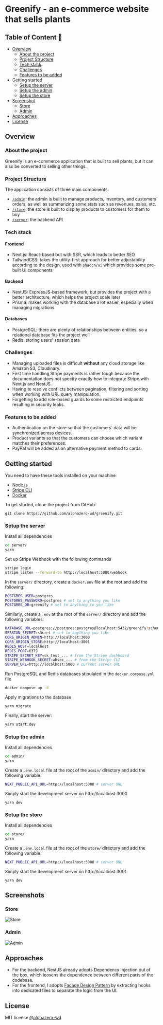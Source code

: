 # Greenify - an e-commerce website that sells plants

## Table of Content 📑

- [Overview](#overview)
  - [About the project](#about-the-project)
  - [Project Structure](#project-structure)
  - [Tech stack](#tech-stack)
  - [Challenges](#challenges)
  - [Features to be added](#features-to-be-added)
- [Getting started](#getting-started)
  - [Setup the server](#setup-the-server)
  - [Setup the admin](#setup-the-admin)
  - [Setup the store](#setup-the-store)
- [Screenshot](#screenshots)
  - [Store](#store)
  - [Admin](#admin)
- [Approaches](#approaches)
- [License](#license)

## Overview

### About the project

Greenify is an e-commerce application that is built to sell plants, but it can also be converted to selling other things.

### Project Structure

The application consists of three main components:

- [`/admin`](https://github.com/alphazero-wd/greenify/tree/master/admin): the admin is built to manage products, inventory, and customers' orders, as well as summarizing some stats such as revenues, sales, etc.
- [`/store`](https://github.com/alphazero-wd/greenify/tree/master/store): the store is built to display products to customers for them to buy
- [`/server`](https://github.com/alphazero-wd/greenify/tree/master/server): the backend API

### Tech stack

#### Frontend

- Next.js: React-based but with SSR, which leads to better SEO
- TailwindCSS: takes the utility-first approach for better adjustability according to the design, used with `shadcn/ui` which provides some pre-built UI components

#### Backend

- NestJS: ExpressJS-based framework, but provides the project with a better architecture, which helps the project scale later
- Prisma: makes working with the database a lot easier, especially when managing migrations

#### Databases

- PostgreSQL: there are plenty of relationships between entities, so a relational database fits the project well
- Redis: storing users' session data

### Challenges

- Managing uploaded files is difficult **without** any cloud storage like Amazon S3, Cloudinary.
- First time handling Stripe payments is rather tough because the documentation does not specify exactly how to integrate Stripe with Next.js and NestJS.
- Having to resolve conflicts between pagination, filtering and sorting when working with URL query manipulation.
- Forgetting to add role-based guards to some restricted endpoints resulting in security leaks.

### Features to be added

- Authentication on the store so that the customers' data will be synchronized across devices.
- Product variants so that the customers can choose which variant matches their preferences.
- PayPal will be added as an alternative payment method to cards.

## Getting started

You need to have these tools installed on your machine:

- [Node.js](https://nodejs.org)
- [Stripe CLI](https://stripe.com/docs/stripe-cli#install)
- [Docker](https://www.docker.com/products/docker-desktop)

To get started, clone the project from GitHub

```
git clone https://github.com/alphazero-wd/greenify.git
```

### Setup the server

Install all dependencies

```bash
cd server/
yarn
```

Set up Stripe Webhook with the following commands

```bash
stripe login
stripe listen --forward-to http://localhost:5000/webhook
```

In the `server/` directory, create a `docker.env` file at the root and add the following:

```bash
POSTGRES_USER=postgres
POSTGRES_PASSWORD=postgres # set to anything you like
POSTGRES_DB=greenify # set to anything to you like
```

Similarly, create a `.env` at the root of the `server/` directory and add the following variables:

```bash
DATABASE_URL=postgres://postgres:postgres@localhost:5432/greenify?schema=public
SESSION_SECRET=s3cret # set to anything you like
CORS_ORIGIN_ADMIN=http://localhost:3000
CORS_ORIGIN_STORE=http://localhost:3001
REDIS_HOST=localhost
REDIS_PORT=6379
STRIPE_SECRET_KEY=sk_test_... # from the Stripe dashboard
STRIPE_WEBHOOK_SECRET=whsec_... # from the Stripe CLI
SERVER_URL=http://localhost:5000 # current server URL
```

Run PostgreSQL and Redis databases stipulated in the `docker.compose.yml` file

```bash
docker-compose up -d
```

Apply migrations to the database

```bash
yarn migrate
```

Finally, start the server:

```bash
yarn start:dev
```

### Setup the admin

Install all dependencies

```bash
cd admin/
yarn
```

Create a `.env.local` file at the root of the `admin/` directory and add the following variable:

```bash
NEXT_PUBLIC_API_URL=http://localhost:5000 # server URL
```

Simply start the development server on http://localhost:3000

```
yarn dev
```

### Setup the store

Install all dependencies

```bash
cd store/
yarn
```

Create a `.env.local` file at the root of the `store/` directory and add the following variable:

```bash
NEXT_PUBLIC_API_URL=http://localhost:5000 # server URL
```

Simply start the development server on http://localhost:3001

```
yarn dev
```

## Screenshots

### Store

![Store](https://github.com/alphazero-wd/greenify/assets/83436069/055d0188-cceb-438a-bca9-f64756f7cdf7)

### Admin
![Admin](https://github.com/alphazero-wd/greenify/assets/83436069/1bcf393f-9393-4eed-bcbb-8f0df774c3b9)

## Approaches
- For the backend, NestJS already adopts Dependency Injection out of the box, which loosens the dependence between different parts of the codebase.
- For the frontend, I adopts [Facade Design Pattern](https://wanago.io/2019/12/09/javascript-design-patterns-facade-react-hooks/) by extracting hooks into dedicated files to separate the logic from the UI.

## License
MIT license [@alphazero-wd](https://github.com/alphazero-wd)
